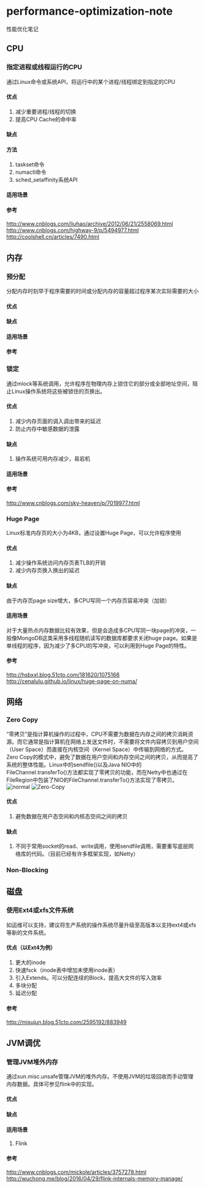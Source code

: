 # performance-optimization-note
性能优化笔记

## CPU
### 指定进程或线程运行的CPU
通过Linux命令或系统API，将运行中的某个进程/线程绑定到指定的CPU
#### 优点
1. 减少重要进程/线程的切换
2. 提高CPU Cache的命中率
#### 缺点

#### 方法
1. taskset命令   
2. numactl命令
3. sched_setaffinity系统API

#### 适用场景

#### 参考
http://www.cnblogs.com/liuhao/archive/2012/06/21/2558069.html
http://www.cnblogs.com/highway-9/p/5494977.html
http://coolshell.cn/articles/7490.html


## 内存
### 预分配
分配内存时刻早于程序需要的时间或分配内存的容量超过程序某次实际需要的大小
#### 优点
#### 缺点
#### 适用场景
#### 参考

### 锁定
通过mlock等系统调用，允许程序在物理内存上锁住它的部分或全部地址空间，阻止Linux操作系统将这些被锁住的页换出。
#### 优点
1. 减少内存页面的调入调出带来的延迟
2. 防止内存中敏感数据的泄露
#### 缺点
1. 操作系统可用内存减少，易宕机
#### 适用场景
#### 参考
http://www.cnblogs.com/sky-heaven/p/7019977.html

### Huge Page
Linux标准内存页的大小为4KB，通过设置Huge Page，可以允许程序使用
#### 优点
1. 减少操作系统访问内存页表TLB的开销
2. 减少内存页换入换出的延迟
#### 缺点
由于内存页page size增大，多CPU写同一个内存页容易冲突（加锁）
#### 适用场景
对于大量热点内存数据比较有效果，但是会造成多CPU写同一块page的冲突，一般像MongoDB这类采用多线程随机读写的数据库都要求关闭huge page。如果是单线程的程序，因为减少了多CPU的写冲突，可以利用到Huge Page的特性。
#### 参考
http://hsbxxl.blog.51cto.com/181620/1075166
http://cenalulu.github.io/linux/huge-page-on-numa/

## 网络
### Zero Copy
“零拷贝”是指计算机操作的过程中，CPU不需要为数据在内存之间的拷贝消耗资源。而它通常是指计算机在网络上发送文件时，不需要将文件内容拷贝到用户空间（User Space）而直接在内核空间（Kernel Space）中传输到网络的方式。   
Zero Copy的模式中，避免了数据在用户空间和内存空间之间的拷贝，从而提高了系统的整体性能。Linux中的sendfile()以及Java NIO中的FileChannel.transferTo()方法都实现了零拷贝的功能，而在Netty中也通过在FileRegion中包装了NIO的FileChannel.transferTo()方法实现了零拷贝。
![normal](http://static.oschina.net/uploads/space/2014/0108/104700_qc4H_859646.png)
![Zero-Copy](http://static.oschina.net/uploads/space/2014/0108/104957_UW6E_859646.png)
#### 优点
1. 避免数据在用户态空间和内核态空间之间的拷贝
#### 缺点
1. 不同于常用socket的read、write调用，使用sendfile调用，需要重写底层网络库的代码。（目前已经有许多框架实现，如Netty）
### Non-Blocking

## 磁盘
### 使用Ext4或xfs文件系统
如运维可以支持，建议将生产系统的操作系统尽量升级至高版本以支持ext4或xfs等新的文件系统。
#### 优点（以Ext4为例）
1. 更大的inode
2. 快速fsck（inode表中增加未使用inode表）
3. 引入Extends。可以分配连续的Block，提高大文件的写入效率
4. 多块分配
5. 延迟分配
#### 参考
http://misujun.blog.51cto.com/2595192/883949

## JVM调优
### 管理JVM堆外内存
通过sun.misc.unsafe管理JVM的堆外内存。不使用JVM的垃圾回收而手动管理内存数据。具体可参见flink中的实现。
#### 优点
#### 缺点
#### 适用场景
1. Flink
#### 参考
http://www.cnblogs.com/mickole/articles/3757278.html
http://wuchong.me/blog/2016/04/29/flink-internals-memory-manage/
